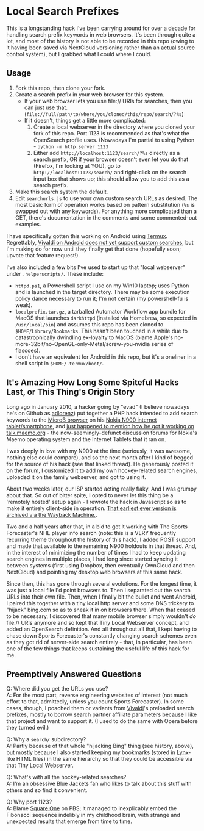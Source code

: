 Local Search Prefixes
=====================

This is a longstanding hack I've been carrying around for over a decade for handling search prefix keywords in web browsers. It's been through quite a lot, and most of the history is not able to be recorded in this repo (owing to it having been saved via NextCloud versioning rather than an actual source control system), but I grabbed what I could where I could.


Usage
-----

1. Fork this repo, then clone your fork.
2. Create a search prefix in your web browser for this system.
    - If your web browser lets you use file:// URIs for searches, then you can just use that. (`file://full/path/to/where/you/cloned/this/repo/search/?%s`)
    - If it doesn't, things get a little more complicated:
        1. Create a local webserver in the directory where you cloned your fork of this repo. Port 1123 is recommended as that's what the OpenSearch profile uses. (Nowadays I'm partial to using Python - `python -m http.server 1123`
        2. Either add `http://localhost:1123/search/?%s` directly as a search prefix, OR if your browser doesn't even let you do that (Firefox, I'm looking at YOU), go to `http://localhost:1123/search/` and right-click on the search input box that shows up; this should allow you to add this as a search prefix.
3. Make this search system the default.
4. Edit `searchurls.js` to use your own custom search URLs as desired. The most basic form of operation works based on pattern substitution (`%s` is swapped out with any keywords). For anything more complicated than a GET, there's documentation in the comments and some commented-out examples.

I have specifically gotten this working on Android using [Termux](https://termux.com). Regrettably, [Vivaldi on Android does not yet support custom searches](https://forum.vivaldi.net/topic/40148/customizable-search-engines), but I'm making do for now until they finally get that done (hopefully soon; upvote that feature request!).

I've also included a few bits I've used to start up that "local webserver" under `.helperscripts/`. These include:
- `httpd.ps1`, a Powershell script I use on my Win10 laptop; uses Python and is launched in the target directory. There may be some execution policy dance necessary to run it; I'm not certain (my powershell-fu is weak).
- `localprefix.tar.gz`, a tarballed Automator Workflow app bundle for MacOS that launches `darkhttpd` (installed via Homebrew, so expected in `/usr/local/bin`) and assumes this repo has been cloned to `$HOME/Library/Bookmarks`. This hasn't been touched in a while due to catastrophically dwindling ex-loyalty to MacOS (blame Apple's no-more-32bit/no-OpenGL-only-Metal/screw-you-nvidia series of fiascoes).
- I don't have an equivalent for Android in this repo, but it's a oneliner in a shell script in `$HOME/.termux/boot/`.


It's Amazing How Long Some Spiteful Hacks Last, or This Thing's Origin Story
----------------------------------------------------------------------------

Long ago in January 2010, a hacker going by "evad" (I believe nowadays he's on Github as [adlorenz](https://github.com/adlorenz)) put together a PHP hack intended to add search keywords to the [MicroB browser](https://en.wikipedia.org/wiki/MicroB) on his [Nokia N900 internet tablet/smartphone](https://en.wikipedia.org/wiki/Nokia_N900), and [just happened to mention how he got it working on talk.maemo.org](http://web.archive.org/web/20210329091502/https://talk.maemo.org/showthread.php?t=39214) - the now-seemingly-defunct discussion forums for Nokia's Maemo operating system and the Internet Tablets that it ran on.

I was deeply in love with my N900 at the time (seriously, it was awesome, nothing else could compare), and so the next month after I kind of begged for the source of his hack (see that linked thread). He generously posted it on the forum, I customized it to add my own hockey-related search engines, uploaded it on the family webserver, and got to using it.

About two weeks later, our ISP started acting really flaky. And I was grumpy about that. So out of bitter spite, I opted to never let this thing be a 'remotely hosted' setup again - I rewrote the hack in Javascript so as to make it entirely client-side in operation. [That earliest ever version is archived via the Wayback Machine.](http://web.archive.org/web/20210329091502/https://talk.maemo.org/attachment.php?attachmentid=7533&d=1267167539).

Two and a half years after that, in a bid to get it working with The Sports Forecaster's NHL player info search (note: this is a VERY frequently recurring theme throughout the history of this hack), I added POST support and made that available to the remaining N900 holdouts in that thread. And, in the interest of minimizing the number of times I had to keep updating search engines in multiple places, I had long since started syncing it between systems (first using Dropbox, then eventually OwnCloud and then NextCloud) and pointing my desktop web browsers at this same hack.

Since then, this has gone through several evolutions. For the longest time, it was just a local file I'd point browsers to. Then I separated out the search URLs into their own file. Then, when I finally bit the bullet and went Android, I paired this together with a tiny local http server and some DNS trickery to "hijack" bing.com so as to sneak it in on browsers there. When that ceased to be necessary, I discovered that many mobile browser simply wouldn't *do* file:// URIs anymore and so kept that Tiny Local Webserver concept, and added an OpenSearch definition. And all throughout all that, I kept having to chase down Sports Forecaster's constantly changing search schemes even as they got rid of server-side search entirely - that, in particular, has been one of the few things that keeps sustaining the useful life of this hack for me.


Preemptively Answered Questions
-------------------------------

Q: Where did you get the URLs you use?  
A: For the most part, reverse engineering websites of interest (not much effort to that, admittedly, unless you count Sports Forecaster). In some cases, though, I poached them or variants from [Vivaldi](https://vivaldi.com)'s preloaded search prefixes, mostly to borrow search partner affiliate parameters because I like that project and want to support it. (I used to do the same with Opera before they turned evil.)

Q: Why a `search/` subdirectory?  
A: Partly because of that whole "hijacking Bing" thing (see history, above), but mostly because I also started keeping my bookmarks (stored in [Lynx](https://en.wikipedia.org/wiki/Lynx_(web_browser))-like HTML files) in the same hierarchy so that they could be accessible via that Tiny Local Webserver.

Q: What's with all the hockey-related searches?  
A: I'm an obsessive Blue Jackets fan who likes to talk about this stuff with others and so find it convenient.

Q: Why port 1123?  
A: Blame [Square One](https://en.wikipedia.org/wiki/Square_One_Television) on PBS; it managed to inexplicably embed the Fibonacci sequence indelibly in my childhood brain, with strange and unexpected results that emerge from time to time.
